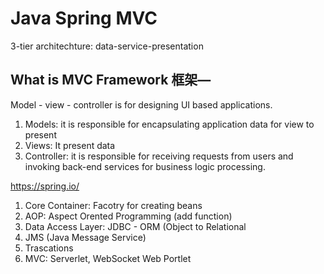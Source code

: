 # Java Spring MVC
3-tier architechture: data-service-presentation

## What is MVC Framework 框架—
Model - view - controller is for designing UI based applications. 
1. Models: it is responsible for encapsulating application data for view to present
2. Views: It present data
3. Controller: it is responsible for receiving requests from users and invoking back-end services for business logic processing.











https://spring.io/

1. Core Container: Facotry for creating beans
2. AOP: Aspect Orented Programming (add function)
3. Data Access Layer: JDBC - ORM (Object to Relational
4. JMS (Java Message Service) 
5. Trascations 
6. MVC: Serverlet, WebSocket Web Portlet 
